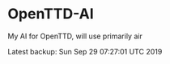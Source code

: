 # OpenTTD-AI
My AI for OpenTTD, will use primarily air

Latest backup: Sun Sep 29 07:27:01 UTC 2019
